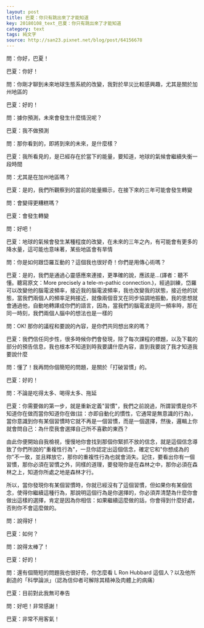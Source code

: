```yaml
---
layout: post
title: 巴夏：你只有跳出來了才能知道
key: 20180108_text_巴夏：你只有跳出來了才能知道
category: text
tags: 純文字
source: http://san23.pixnet.net/blog/post/64156678
---
```



問：你好，巴夏！

巴夏：你好！

問：你剛才聊到未來地球生態系統的改變，我對於旱災比較感興趣，尤其是關於加州地區的

巴夏：好的！

問：據你預測，未來會發生什麼情況呢？

巴夏：我不做預測

問：那你看到的，即將到來的未來，是什麼樣？

巴夏：我所看見的，是已經存在於當下的能量，要知道，地球的氣候會繼續失衡一段時間

問：尤其是在加州地區嗎？

巴夏：是的，我們所觀察到的當前的能量顯示，在接下來的三年可能會發生轉變

問：會變得更糟糕嗎？

巴夏：會發生轉變

問：好吧！

巴夏：地球的氣候會發生某種程度的改變，在未來的三年之內，有可能會有更多的降水量，這可能也意味著，某些地區會有旱情

問：你是如何跟岱羅互動的？這個我也很好奇！你們是用傳心術嗎？

巴夏：是的，我們是通過心靈感應來連接，更準確的說，應該是...(譯者：聽不懂。聽寫原文：More precisely a tele-m-pathic connection.)，經過訓練，岱羅可以改變他的腦電波頻率，接近我的腦電波頻率，我也改變我的狀態，接近他的狀態，當我們兩個人的頻率足夠接近，就像兩個音叉在同步協調地振動，我的思想就會通過他，自動地轉譯成你們的語言，因為，當我們的腦電波是同一頻率時，那在同一時刻，我們兩個人腦中的想法也是一樣的

問：OK! 那你的議程和要說的內容，是你們共同想出來的嗎？

巴夏：我們信任同步性，很多時候你們會發現，除了每次課程的標題，以及下載的部分的預告信息，我也根本不知道到時我要講什麼內容，直到我要說了我才知道我要說什麼

問：懂了！我再問你個簡短的問題，是關於「打破習慣」的。

巴夏：好的！

問：不論是吃得太多、喝得太多、拖延

巴夏：你需要做的第一步，就是重新定義"習慣"，我們之前說過，所謂習慣是你不知道你在做而當你知道你在做(註：亦即自動化的慣性，它通常是無意識的行為)，當你意識到你有某個習慣時它就不再是一個習慣，而是一個選擇，然後，邏輯上你就會問自己：為什麼我會選擇自己所不喜歡的東西？

由此你便開始自我檢視，慢慢地你會找到那個你緊抓不放的信念，就是這個信念導致了你們所說的"重複性行為"，一旦你認定出這個信念，確定它和"你想成為的你"不一致，並且釋放它，那你的重複性行為也就會消失。記住，要看出你有一個習慣，那你必須在習慣之外，同樣的道理，要發現你是在森林之中，那你必須在森林之上，知道你所處之地是森林才行。

所以，當你發現你有某個習慣時，你就已經沒有了這個習慣，但如果你有某個信念，使得你繼續這種行為，那說明這個行為是你選擇的，你必須弄清楚為什麼你會做出這樣的選擇，肯定是因為你相信：如果繼續這麼做的話，你會得到什麼好處，否則你不會這麼做的。

問：說得好！

巴夏：如何？

問：說得太棒了！

巴夏：好的！

問：還有個簡短的問題我也很好奇，你怎麼看 L Ron Hubbard 這個人？以及他所創造的「科學論派」（認為信仰者可解除其精神及肉體上的病痛）

巴夏：目前對此我無可奉告

問：好吧！非常感謝！

巴夏：非常不用客氣！
